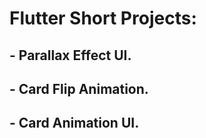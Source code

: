 # Flutter Short Projects: 

## - Parallax Effect UI. 
## - Card Flip Animation.  
## - Card Animation UI.
